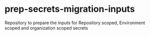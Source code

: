 # prep-secrets-migration-inputs
Repository to prepare the inputs for Repository scoped, Environment scoped and organization scoped secrets
